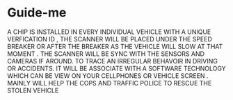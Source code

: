# Guide-me

A CHIP IS INSTALLED IN EVERY INDIVIDUAL VEHICLE WITH A UNIQUE VERFICATION ID , THE SCANNER WILL BE PLACED UNDER THE SPEED BREAKER OR AFTER THE BREAKER AS THE VEHICLE WILL SLOW AT THAT MOMENT . THE SCANNER WILL BE SYNC WITH THE SENSORS AND CAMERAS IF AROUND. TO TRACE AN IRREGULAR BEHAVOIR IN DRIVING OR ACCIDENTS. IT WILL BE ASSOCIATE WITH A SOFTWARE TECHNOLOGY WHICH CAN BE VIEW ON YOUR CELLPHONES OR VEHICLE SCREEN . MAINLY WILL HELP THE COPS AND TRAFFIC POLICE TO RESCUE THE STOLEN VEHICLE
